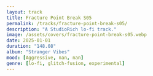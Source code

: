 ```yaml
---
layout: track
title: Fracture Point Break S05
permalink: /tracks/fracture-point-break-s05/
description: "A StudioRich lo-fi track."
image: /assets/covers/fracture-point-break-s05.webp
date: 2025-01-01
duration: "148.08"
album: "Stranger Vibes"
mood: [Aggressive, nan, nan]
genre: [lo-fi, glitch-fusion, experimental]
---
```


